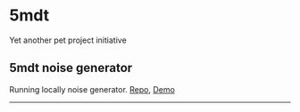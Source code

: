 # 5mdt

Yet another pet project initiative

## 5mdt noise generator
Running locally noise generator.
[Repo](https://github.com/5mdt/noise), [Demo](https://5mdt.github.io/noise/)

---
